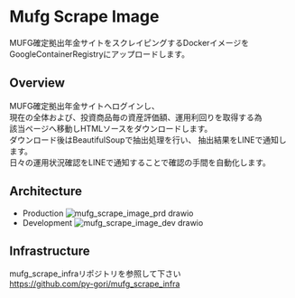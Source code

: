 # Mufg Scrape Image
MUFG確定拠出年金サイトをスクレイピングするDockerイメージを  
GoogleContainerRegistryにアップロードします。

## Overview
MUFG確定拠出年金サイトへログインし、  
現在の全体および、投資商品毎の資産評価額、運用利回りを取得する為  
該当ページへ移動しHTMLソースをダウンロードします。  
ダウンロード後はBeautifulSoupで抽出処理を行い、 抽出結果をLINEで通知します。  
日々の運用状況確認をLINEで通知することで確認の手間を自動化します。  

## Architecture
- Production
![mufg_scrape_image_prd drawio](https://user-images.githubusercontent.com/52909397/205480111-873e1be4-ea65-4f84-a0d3-20246174b8bd.png)
- Development
![mufg_scrape_image_dev drawio](https://user-images.githubusercontent.com/52909397/205479746-5547340b-edc0-4a8d-981f-6838ce5595d8.png)

## Infrastructure
mufg_scrape_infraリポジトリを参照して下さい  
https://github.com/py-gori/mufg_scrape_infra
